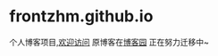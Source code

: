 # frontzhm.github.io

个人博客项目,[欢迎访问](frontzhm.github.io)
原博客在[博客园](http://www.cnblogs.com/2han/)
正在努力迁移中~